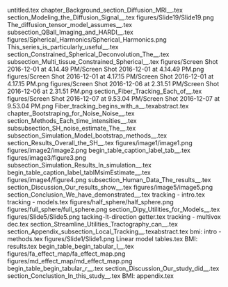 untitled.tex
chapter_Background_section_Diffusion_MRI__.tex
section_Modeling_the_Diffusion_Signal__.tex
figures/Slide19/Slide19.png
The_diffusion_tensor_model_assumes__.tex
subsection_QBall_Imaging_and_HARDI__.tex
figures/Spherical_Harmonics/Spherical_Harmonics.png
This_series_is_particularly_useful__.tex
section_Constrained_Spherical_Deconvolution_The__.tex
subsection_Multi_tissue_Constrained_Spherical__.tex
figures/Screen Shot 2016-12-01 at 4.14.49 PM/Screen Shot 2016-12-01 at 4.14.49 PM.png
figures/Screen Shot 2016-12-01 at 4.17.15 PM/Screen Shot 2016-12-01 at 4.17.15 PM.png
figures/Screen Shot 2016-12-06 at 2.31.51 PM/Screen Shot 2016-12-06 at 2.31.51 PM.png
section_Fiber_Tracking_Each_of__.tex
figures/Screen Shot 2016-12-07 at 9.53.04 PM/Screen Shot 2016-12-07 at 9.53.04 PM.png
Fiber_tracking_begins_with_a__.texabstract.tex
chapter_Bootstraping_for_Noise_Noise__.tex
section_Methods_Each_time_intensities__.tex
subsubsection_SH_noise_estimate_The__.tex
subsection_Simulation_Model_bootstrap_methods__.tex
section_Results_Overall_the_SH__.tex
figures/image1/image1.png
figures/image2/image2.png
begin_table_caption_label_tab__.tex
figures/image3/figure3.png
subsection_Simulation_Results_In_simulation__.tex
begin_table_caption_label_tabIMsimEstimate__.tex
figures/image4/figure4.png
subsection_Human_Data_The_results__.tex
section_Discussion_Our_results_show__.tex
figures/image5/image5.png
section_Conclusion_We_have_demonstrated__.tex
tracking - intro.tex
tracking - models.tex
figures/half_sphere/half_sphere.png
figures/full_sphere/full_sphere.png
section_Dipy_Utilities_for_Models__.tex
figures/Slide5/Slide5.png
tacking-lt-direction getter.tex
tracking - multivox dec.tex
section_Streamline_Utilities_Tractography_can__.tex
section_Appendix_subsection_Local_Tracking__.texabstract.tex
bmi: intro - methods.tex
figures/Slide1/Slide1.png
Linear model tables.tex
BMI: results.tex
begin_table_begin_tabular_l__.tex
figures/fa_effect_map/fa_effect_map.png
figures/md_effect_map/md_effect_map.png
begin_table_begin_tabular_r__.tex
section_Discussion_Our_study_did__.tex
section_Conclustion_In_this_study__.tex
BMI: appendix.tex
